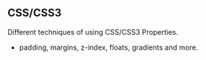 ## CSS/CSS3

Different techniques of using CSS/CSS3 Properties.

* padding, margins, z-index, floats, gradients and more.